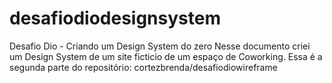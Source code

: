 # desafiodiodesignsystem

Desafio Dio - Criando um Design System do zero
Nesse documento criei um Design System de um site ficticio de um espaço de Coworking. Essa é a segunda parte do repositório:
cortezbrenda/desafiodiowireframe
